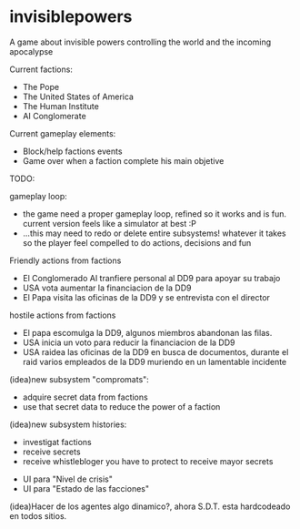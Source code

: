 # invisiblepowers
A game about invisible powers controlling the world and the incoming apocalypse

Current factions:
- The Pope
- The United States of America
- The Human Institute 
- AI Conglomerate

Current gameplay elements:
 - Block/help factions events  
 - Game over when a faction complete his main objetive

TODO:

gameplay loop:
 - the game need a proper gameplay loop, refined so it works and is fun. current version feels like a simulator at best :P
 - ...this may need to redo or delete entire subsystems! whatever it takes so the player feel compelled to do actions, decisions and fun

Friendly actions from factions
 - El Conglomerado AI tranfiere personal al DD9 para apoyar su trabajo
 - USA vota aumentar la financiacion de la DD9
 - El Papa visita las oficinas de la DD9 y se entrevista con el director

hostile actions from factions 
 - El papa escomulga la DD9, algunos miembros abandonan las filas.
 - USA inicia un voto para reducir la financiacion de la DD9
 - USA raidea las oficinas de la DD9 en busca de documentos, durante el raid varios empleados de la DD9 muriendo en un lamentable incidente

 
(idea)new subsystem "compromats":
 - adquire secret data from factions
 - use that secret data to reduce the power of a faction

(idea)new subsystem histories: 
 - investigat factions
 - receive secrets 
 - receive whistlebloger you have to protect to receive mayor secrets 


* UI para "Nivel de crisis"
* UI para "Estado de las facciones"

(idea)Hacer de los agentes algo dinamico?, ahora S.D.T. esta hardcodeado en todos sitios.


